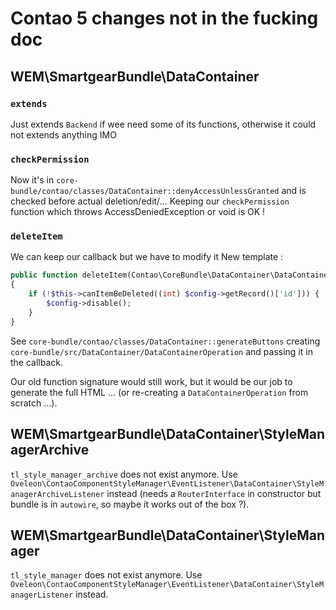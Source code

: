 # Contao 5 changes not in the fucking doc


## WEM\SmartgearBundle\DataContainer

### `extends`

Just extends `Backend` if wee need some of its functions, otherwise it could not extends anything IMO

### `checkPermission`

Now it's in `core-bundle/contao/classes/DataContainer::denyAccessUnlessGranted` and is checked before actual deletion/edit/...
Keeping our `checkPermission` function which throws AccessDeniedException or void is OK !

### `deleteItem`

We can keep our callback but we have to modify it
New template :
```php
public function deleteItem(Contao\CoreBundle\DataContainer\DataContainerOperation &$config): void
{
	if (!$this->canItemBeDeleted((int) $config->getRecord()['id'])) {
        $config->disable();
    }
}
```

See `core-bundle/contao/classes/DataContainer::generateButtons` creating `core-bundle/src/DataContainer/DataContainerOperation` and passing it in the callback.

Our old function signature would still work, but it would be our job to generate the full HTML ... (or re-creating a `DataContainerOperation` from scratch ...).


## WEM\SmartgearBundle\DataContainer\StyleManagerArchive

`tl_style_manager_archive` does not exist anymore.
Use `Oveleon\ContaoComponentStyleManager\EventListener\DataContainer\StyleManagerArchiveListener` instead (needs a `RouterInterface` in constructor but bundle is in `autowire`, so maybe it works out of the box ?).

## WEM\SmartgearBundle\DataContainer\StyleManager

`tl_style_manager` does not exist anymore.
Use `Oveleon\ContaoComponentStyleManager\EventListener\DataContainer\StyleManagerListener` instead.
